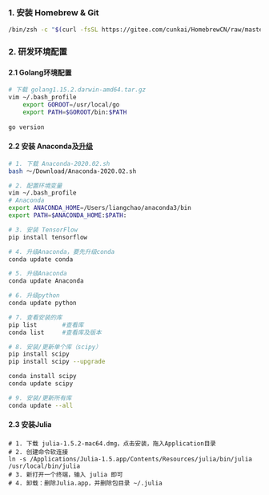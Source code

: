 ### 1. 安装 Homebrew & Git
```bash
/bin/zsh -c "$(curl -fsSL https://gitee.com/cunkai/HomebrewCN/raw/master/Homebrew.sh)"
```
### 2. 研发环境配置
#### 2.1 Golang环境配置

```bash
# 下载 golang1.15.2.darwin-amd64.tar.gz
vim ~/.bash_profile
    export GOROOT=/usr/local/go
    export PATH=$GOROOT/bin:$PATH
    
go version
```

#### 2.2 安装 Anaconda及[升级](https://www.jianshu.com/p/8f97c4a77367)

```bash
# 1. 下载 Anaconda-2020.02.sh
bash ～/Download/Anaconda-2020.02.sh

# 2. 配置环境变量
vim ~/.bash_profile
# Anaconda
export ANACONDA_HOME=/Users/liangchao/anaconda3/bin
export PATH=$ANACONDA_HOME:$PATH:

# 3. 安装 TensorFlow
pip install tensorflow

# 4. 升级Anaconda，要先升级conda
conda update conda

# 5. 升级Anaconda
conda update Anaconda

# 6. 升级python
conda update python

# 7. 查看安装的库
pip list       #查看库
conda list     #查看库及版本

# 8. 安装/更新单个库（scipy）
pip install scipy
pip install scipy --upgrade

conda install scipy
conda update scipy

# 9. 安装/更新所有库
conda update --all
```

#### 2.3 安装Julia

```shell
# 1. 下载 julia-1.5.2-mac64.dmg，点击安装，拖入Application目录
# 2. 创建命令软连接
ln -s /Applications/Julia-1.5.app/Contents/Resources/julia/bin/julia  /usr/local/bin/julia
# 3. 新打开一个终端，输入 julia 即可
# 4. 卸载：删除Julia.app，并删除包目录 ~/.julia
```



